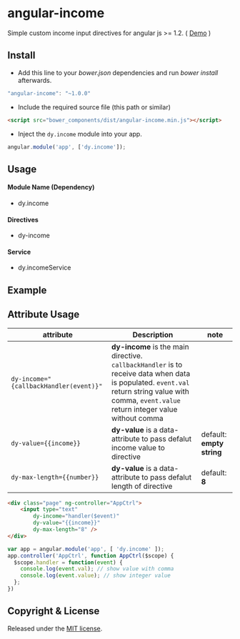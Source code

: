 angular-income
=============

Simple custom income input directives for angular js >= 1.2. ( [Demo](http://embed.plnkr.co/THnIOl/preview) )

## Install

+ Add this line to your *bower.json* dependencies and run *bower install* afterwards.

>
``` JavaScript
"angular-income": "~1.0.0"
```

+ Include the required source file (this path or similar)

>
``` html
<script src="bower_components/dist/angular-income.min.js"></script>
```

+ Inject the `dy.income` module into your app.

>
``` JavaScript
angular.module('app', ['dy.income']);
```

## Usage

#### Module Name (Dependency)

* dy.income

#### Directives

* dy-income

#### Service

* dy.incomeService

## Example

## Attribute Usage
| attribute  | 	Description  | note |
|------------|----------------|---|
| `dy-income="{callbackHandler(event)}"` | **dy-income** is the main directive. `callbackHandler` is to receive data when data is populated. `event.val` return string value with comma, `event.value` return integer value without comma | |
| `dy-value={{income}}` | **dy-value** is a data-attribute to pass defalut income value to directive | default: **empty string** |
| `dy-max-length={{number}}` | **dy-value** is a data-attribute to pass defalut length of directive | default: **8** |

>
```html
<div class="page" ng-controller="AppCtrl">
	<input type="text"
        dy-income="handler($event)"
        dy-value="{{income}}"
        dy-max-length="8" />
</div>
```

>
```JavaScript
var app = angular.module('app', [ 'dy.income' ]);
app.controller('AppCtrl', function AppCtrl($scope) {
  $scope.handler = function(event) {
    console.log(event.val); // show value with comma
    console.log(event.value); // show integer value
  };
})
```

## Copyright & License

Released under the [MIT license](LICENSE.txt).
